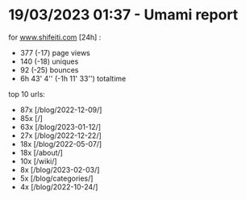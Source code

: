 # 19/03/2023 01:37 - Umami report
for www.shifeiti.com [24h] :

 - 377 (-17) page views
 - 140 (-18) uniques
 - 92 (-25) bounces
 - 6h 43' 4'' (-1h 11' 33'') totaltime


top 10 urls:
 - 87x [/blog/2022-12-09/]
 - 85x [/]
 - 63x [/blog/2023-01-12/]
 - 27x [/blog/2022-12-22/]
 - 18x [/blog/2022-05-07/]
 - 18x [/about/]
 - 10x [/wiki/]
 - 8x [/blog/2023-02-03/]
 - 5x [/blog/categories/]
 - 4x [/blog/2022-10-24/]


